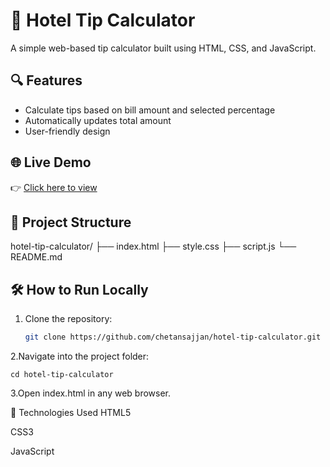 # 💸 Hotel Tip Calculator

A simple web-based tip calculator built using HTML, CSS, and JavaScript.

## 🔍 Features

- Calculate tips based on bill amount and selected percentage
- Automatically updates total amount
- User-friendly design

## 🌐 Live Demo

👉 [Click here to view](https://chetansajjan.github.io/hotel-tip-calculator/)

## 📂 Project Structure

hotel-tip-calculator/
├── index.html
├── style.css
├── script.js
└── README.md
## 🛠️ How to Run Locally

1. Clone the repository:
   ```bash
   git clone https://github.com/chetansajjan/hotel-tip-calculator.git

2.Navigate into the project folder:

    cd hotel-tip-calculator

    
3.Open index.html in any web browser.

🚀 Technologies Used
HTML5

CSS3

JavaScript
